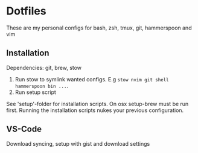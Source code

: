 # Dotfiles
These are my personal configs for bash, zsh, tmux, git, hammerspoon and vim

## Installation
Dependencies: git, brew, stow

1. Run stow to symlink wanted configs. E.g `stow nvim git shell hammerspoon bin ...`.
2. Run setup script

See 'setup'-folder for installation scripts. 
On osx setup-brew must be run first.
Running the installation scripts nukes your previous configuration.

## VS-Code
Download syncing, setup with gist and download settings

